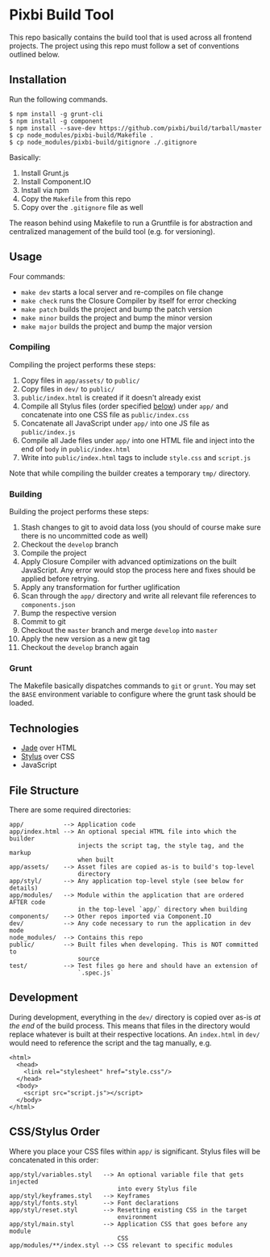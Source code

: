 # Pixbi Build Tool

This repo basically contains the build tool that is used across all frontend
projects. The project using this repo must follow a set of conventions outlined
below.


## Installation

Run the following commands.

```
$ npm install -g grunt-cli
$ npm install -g component
$ npm install --save-dev https://github.com/pixbi/build/tarball/master
$ cp node_modules/pixbi-build/Makefile .
$ cp node_modules/pixbi-build/gitignore ./.gitignore
```

Basically:

1. Install Grunt.js
2. Install Component.IO
3. Install via npm
4. Copy the `Makefile` from this repo
5. Copy over the `.gitignore` file as well

The reason behind using Makefile to run a Gruntfile is for abstraction and
centralized management of the build tool (e.g. for versioning).


## Usage

Four commands:

* `make dev` starts a local server and re-compiles on file change
* `make check` runs the Closure Compiler by itself for error checking
* `make patch` builds the project and bump the patch version
* `make minor` builds the project and bump the minor version
* `make major` builds the project and bump the major version

### Compiling

Compiling the project performs these steps:

1. Copy files in `app/assets/` to `public/`
2. Copy files in `dev/` to `public/`
3. `public/index.html` is created if it doesn't already exist
4. Compile all Stylus files (order specified [below](#css-order)) under `app/`
   and concatenate into one CSS file as `public/index.css`
5. Concatenate all JavaScript under `app/` into one JS file as
   `public/index.js`
6. Compile all Jade files under `app/` into one HTML file and inject into the
   end of `body` in `public/index.html`
7. Write into `public/index.html` tags to include `style.css` and `script.js`

Note that while compiling the builder creates a temporary `tmp/` directory.

### Building

Building the project performs these steps:

1.  Stash changes to git to avoid data loss (you should of course make sure
    there is no uncommitted code as well)
2.  Checkout the `develop` branch
3.  Compile the project
4.  Apply Closure Compiler with advanced optimizations on the built JavaScript.
    Any error would stop the process here and fixes should be applied before
    retrying.
5.  Apply any transformation for further uglification
6.  Scan through the `app/` directory and write all relevant file references to
    `components.json`
7.  Bump the respective version
8.  Commit to git
9.  Checkout the `master` branch and merge `develop` into `master`
10. Apply the new version as a new git tag
11. Checkout the `develop` branch again

### Grunt

The Makefile basically dispatches commands to `git` or `grunt`. You may set the
`BASE` environment variable to configure where the grunt task should be loaded.


## Technologies

* [Jade](http://jade-lang.com/) over HTML
* [Stylus](http://learnboost.github.io/stylus/) over CSS
* JavaScript


## File Structure

There are some required directories:

    app/           --> Application code
    app/index.html --> An optional special HTML file into which the builder
                       injects the script tag, the style tag, and the markup
                       when built
    app/assets/    --> Asset files are copied as-is to build's top-level
                       directory
    app/styl/      --> Any application top-level style (see below for details)
    app/modules/   --> Module within the application that are ordered AFTER code
                       in the top-level `app/` directory when building
    components/    --> Other repos imported via Component.IO
    dev/           --> Any code necessary to run the application in dev mode
    node_modules/  --> Contains this repo
    public/        --> Built files when developing. This is NOT committed to
                       source
    test/          --> Test files go here and should have an extension of
                       `.spec.js`


## Development

During development, everything in the `dev/` directory is copied over as-is *at
the end* of the build process. This means that files in the directory would
replace whatever is built at their respective locations. An `index.html` in
`dev/` would need to reference the script and the tag manually, e.g.

    <html>
      <head>
        <link rel="stylesheet" href="style.css"/>
      </head>
      <body>
        <script src="script.js"></script>
      </body>
    </html>


## CSS/Stylus Order

Where you place your CSS files within `app/` is significant. Stylus files will
be concatenated in this order:

    app/styl/variables.styl   --> An optional variable file that gets injected
                                  into every Stylus file
    app/styl/keyframes.styl   --> Keyframes
    app/styl/fonts.styl       --> Font declarations
    app/styl/reset.styl       --> Resetting existing CSS in the target
                                  environment
    app/styl/main.styl        --> Application CSS that goes before any module
                                  CSS
    app/modules/**/index.styl --> CSS relevant to specific modules
